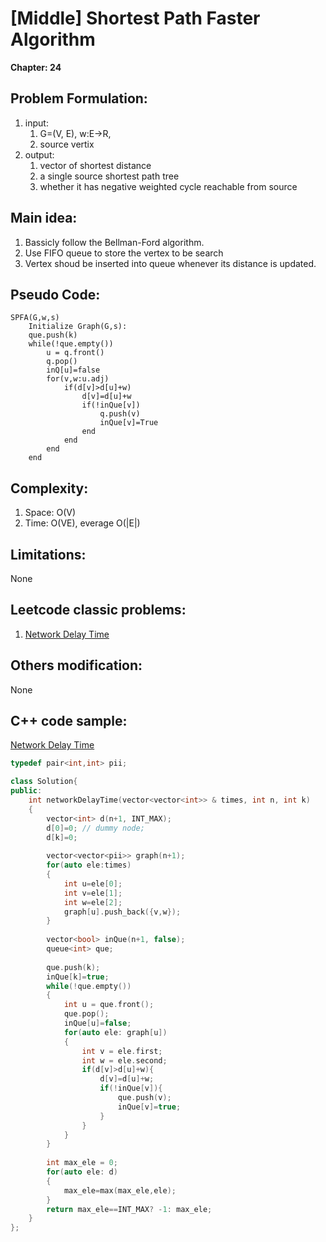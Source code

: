 
# [Middle] Shortest Path Faster Algorithm
**Chapter: 24**

## Problem Formulation:
1. input: 
	1. G=(V, E), w:E->R, 
	2. source vertix
2. output: 
	1. vector of shortest distance
	2. a single source shortest path tree
	3. whether it has negative weighted cycle reachable from source
	
## Main idea:
1.	Bassicly follow the Bellman-Ford algorithm.
2.	Use FIFO queue to store the vertex to be search
3.	Vertex shoud be inserted into queue whenever its distance is updated.

## Pseudo Code:
```
SPFA(G,w,s)
	Initialize Graph(G,s):
	que.push(k)
	while(!que.empty())
		u = q.front()
		q.pop()
		inQ[u]=false
		for(v,w:u.adj)
			if(d[v]>d[u]+w)
				d[v]=d[u]+w
				if(!inQue[v])
					q.push(v)
					inQue[v]=True
				end
			end
		end
	end
```


## Complexity:
1. Space: O(V)
2. Time: O(VE), everage O(|E|)

## Limitations:
None

## Leetcode classic problems:

1. [Network Delay Time](https://leetcode.com/problems/network-delay-time/)  

## Others modification:
None

## C++ code sample:
[Network Delay Time](https://leetcode.com/problems/network-delay-time/)  
```c++
typedef pair<int,int> pii;

class Solution{
public:
    int networkDelayTime(vector<vector<int>> & times, int n, int k)
    {
        vector<int> d(n+1, INT_MAX);
        d[0]=0; // dummy node;
        d[k]=0;
        
        vector<vector<pii>> graph(n+1);
        for(auto ele:times)
        {
            int u=ele[0];
            int v=ele[1];
            int w=ele[2];
            graph[u].push_back({v,w});
        }
        
        vector<bool> inQue(n+1, false);
        queue<int> que;
        
        que.push(k);
        inQue[k]=true;
        while(!que.empty())
        {
            int u = que.front();
            que.pop();
            inQue[u]=false;
            for(auto ele: graph[u])
            {
                int v = ele.first;
                int w = ele.second;
                if(d[v]>d[u]+w){
                    d[v]=d[u]+w;
                    if(!inQue[v]){
                        que.push(v);
                        inQue[v]=true;
                    }
                }
            }
        }
        
        int max_ele = 0;
        for(auto ele: d)
        {
            max_ele=max(max_ele,ele);
        }
        return max_ele==INT_MAX? -1: max_ele;  
    }
};
```
